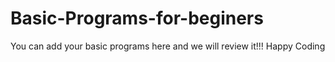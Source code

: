 # Basic-Programs-for-beginers
You can add your basic programs here and we will review it!!!
Happy Coding
